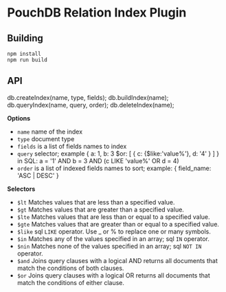 PouchDB Relation Index Plugin
=====

Building
----
    npm install
    npm run build

API
-------

db.createIndex(name, type, fields);
db.buildIndex(name);
db.queryIndex(name, query, order);
db.deleteIndex(name);

**Options**

* `name`  name of the index
* `type` document type
* `fields` is a list of fields names to index
* `query` selector; example { a: 1, b: 3 $or: [ { c: {$like:'value%'}, d: '4' } ] } in SQL: a = '1' AND b = 3 AND (c LIKE 'value%' OR d = 4)
* `order` is a list of indexed fields names to sort; example: { field_name: 'ASC | DESC' }

**Selectors**

  * `$lt` Matches values that are less than a specified value.
  * `$gt` Matches values that are greater than a specified value.
  * `$lte` Matches values that are less than or equal to a specified value.
  * `$gte` Matches values that are greater than or equal to a specified value.
  * `$like` sql `LIKE` operator. Use _ or % to replace one or many symbols.
  * `$in` Matches any of the values specified in an array; sql `IN` operator.
  * `$nin` Matches none of the values specified in an array; sql `NOT IN` operator.
  * `$and` Joins query clauses with a logical AND returns all documents that match the conditions of both clauses.
  * `$or` Joins query clauses with a logical OR returns all documents that match the conditions of either clause.
